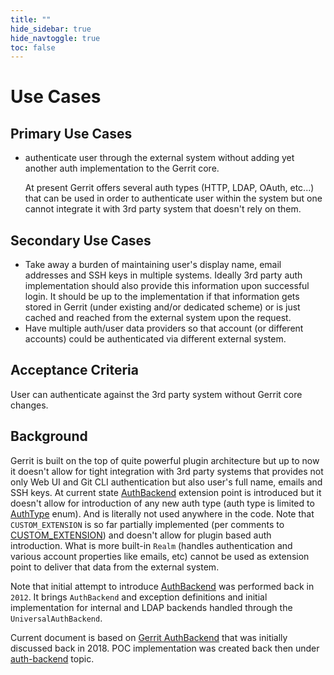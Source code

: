 ```yaml
---
title: ""
hide_sidebar: true
hide_navtoggle: true
toc: false
---
```


# Use Cases

## <a id="primary"> Primary Use Cases

* authenticate user through the external system without
  adding yet another auth implementation to the Gerrit core. 

  At present Gerrit offers several auth types (HTTP, LDAP, OAuth, etc...)
  that can be used in order to authenticate user within the system but one
  cannot integrate it with 3rd party system that doesn't rely on them.

## <a id="secondary"> Secondary Use Cases

* Take away a burden of maintaining user's display name,
  email addresses and SSH keys in multiple systems. Ideally 3rd party auth
  implementation should also provide this information upon successful
  login. It should be up to the implementation if that information gets
  stored in Gerrit (under existing and/or dedicated scheme) or is just
  cached and reached from the external system upon the request.
* Have multiple auth/user data providers so that account (or different
  accounts) could be authenticated via different external system.

## <a id="acceptance-criteria"> Acceptance Criteria

User can authenticate against the 3rd party system without Gerrit core
changes.

## <a id="background"> Background

Gerrit is built on the top of quite powerful plugin architecture but up
to now it doesn't allow for tight integration with 3rd party systems that
provides not only Web UI and Git CLI authentication but also user's full
name, emails and SSH keys. At current state
[AuthBackend](https://gerrit.googlesource.com/gerrit/+/refs/heads/master/java/com/google/gerrit/server/auth/AuthBackend.java)
extension point is introduced but it doesn't allow for introduction of any
new auth type (auth type is limited to
[AuthType](https://gerrit.googlesource.com/gerrit/+/refs/heads/master/java/com/google/gerrit/extensions/client/AuthType.java)
enum). And is literally not used anywhere in the code.
Note that `CUSTOM_EXTENSION` is so far partially implemented (per
comments to
[CUSTOM_EXTENSION](https://polymer2-gerrit-review.googlesource.com/q/CUSTOM_EXTENSION))
and doesn't allow for plugin based auth introduction. What is more built-in
`Realm` (handles authentication and various account properties like emails,
etc) cannot be used as extension point to deliver that data from the external
system.

Note that initial attempt to introduce
[AuthBackend](https://gerrit-review.googlesource.com/c/gerrit/+/39442)
was performed back in `2012`. It brings `AuthBackend` and exception
definitions and initial implementation for internal and LDAP backends
handled through the `UniversalAuthBackend`.

Current document is based on
[Gerrit AuthBackend](https://docs.google.com/document/d/17LSVzzqoRhpPAnd_fGm3p0_nuPDUA22Kz6Mvx4x3ous)
that was initially discussed back in 2018. POC implementation was created
back then under
[auth-backend](https://gerrit-review.googlesource.com/q/+topic:auth-backend)
topic.
